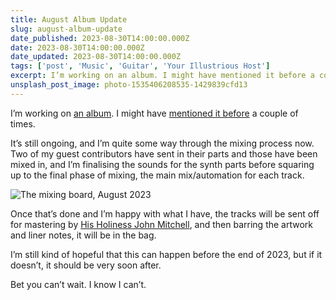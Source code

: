 ```yaml
---
title: August Album Update
slug: august-album-update
date_published: 2023-08-30T14:00:00.000Z
date: 2023-08-30T14:00:00.000Z
date_updated: 2023-08-30T14:00:00.000Z
tags: ['post', 'Music', 'Guitar', 'Your Illustrious Host']
excerpt: I’m working on an album. I might have mentioned it before a couple of times.
unsplash_post_image: photo-1535406208535-1429839cfd13
---
```

I’m working on [an album](https://loveandpainkillers.com/). I might have [mentioned it before](/kickstarter-update/) a couple of times.

It’s still ongoing, and I’m quite some way through the mixing process now. Two of my guest contributors have sent in their parts and those have been mixed in, and I’m finalising the sounds for the synth parts before squaring up to the final phase of mixing, the main mix/automation for each track.

![The mixing board, August 2023](/public/images/size/w2000/mixing-board-aug2023.jpg)

Once that’s done and I’m happy with what I have, the tracks will be sent off for mastering by [His Holiness John Mitchell](https://outhousestudios.co.uk/), and then barring the artwork and liner notes, it will be in the bag.

I’m still kind of hopeful that this can happen before the end of 2023, but if it doesn’t, it should be very soon after.

Bet you can’t wait. I know I can’t.
